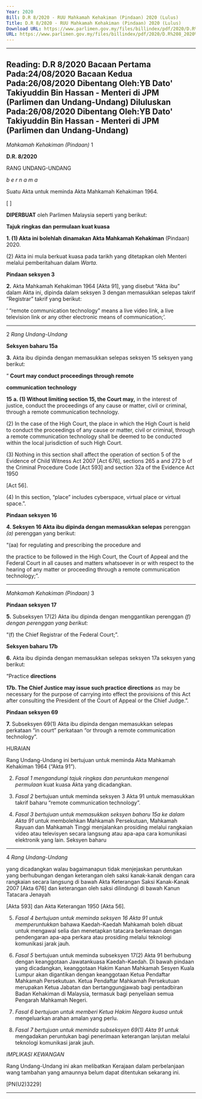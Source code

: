 ```yaml
---
Year: 2020
Bill: D.R 8/2020 - RUU Mahkamah Kehakiman (Pindaan) 2020 (Lulus)
Title: D.R 8/2020 - RUU Mahkamah Kehakiman (Pindaan) 2020 (Lulus)
Download URL: https://www.parlimen.gov.my/files/billindex/pdf/2020/D.R%208_2020%20-bm.pdf
URL: https://www.parlimen.gov.my/files/billindex/pdf/2020/D.R%208_2020%20-bm.pdf
---
```

---
Reading:
D.R 8/2020
Bacaan Pertama Pada:24/08/2020
Bacaan Kedua Pada:26/08/2020
Dibentang Oleh:YB Dato' Takiyuddin Bin Hassan - Menteri di JPM (Parlimen dan Undang-Undang)
Diluluskan Pada:26/08/2020
Dibentang Oleh:YB Dato' Takiyuddin Bin Hassan - Menteri di JPM (Parlimen dan Undang-Undang)
---

_Mahkamah Kehakiman (Pindaan)_ 1

**D.R. 8/2020**

RANG UNDANG-UNDANG

_b e r n a m a_

Suatu Akta untuk meminda Akta Mahkamah Kehakiman 1964.

[ ]

**DIPERBUAT** oleh Parlimen Malaysia seperti yang berikut:

**Tajuk ringkas dan permulaan kuat kuasa**

**1. (1) Akta ini bolehlah dinamakan Akta Mahkamah Kehakiman**
(Pindaan) 2020.

(2) Akta ini mula berkuat kuasa pada tarikh yang ditetapkan
oleh Menteri melalui pemberitahuan dalam _Warta._

**Pindaan seksyen 3**

**2.** Akta Mahkamah Kehakiman 1964 [Akta 91], yang disebut
“Akta ibu” dalam Akta ini, dipinda dalam seksyen 3 dengan
memasukkan selepas takrif “Registrar” takrif yang berikut:

‘ “remote communication technology” means a live video
link, a live television link or any other electronic means of
communication;’.


-----

2 _Rang Undang-Undang_

**Seksyen baharu 15a**

**3.** Akta ibu dipinda dengan memasukkan selepas seksyen 15
seksyen yang berikut:

“ **Court may conduct proceedings through remote**

**communication technology**

**15** **a. (1) Without limiting section 15, the Court may,**
in the interest of justice, conduct the proceedings of any cause
or matter, civil or criminal, through a remote communication
technology.

(2) In the case of the High Court, the place in which
the High Court is held to conduct the proceedings of any cause
or matter, civil or criminal, through a remote communication
technology shall be deemed to be conducted within the local
jurisdiction of such High Court.

(3) Nothing in this section shall affect the operation of
section 5 of the Evidence of Child Witness Act 2007 [Act 676],
sections 265 a and 272 b of the Criminal Procedure
Code [Act 593] and section 32a of the Evidence Act 1950

[Act 56].

(4) In this section, “place” includes cyberspace, virtual
place or virtual space.”.

**Pindaan seksyen 16**

**4. Seksyen 16 Akta ibu dipinda dengan memasukkan selepas**
perenggan _(a)_ perenggan yang berikut:

“(aa) for regulating and prescribing the procedure and

the practice to be followed in the High Court,
the Court of Appeal and the Federal Court in all
causes and matters whatsoever in or with respect
to the hearing of any matter or proceeding through
a remote communication technology;”.


-----

_Mahkamah Kehakiman (Pindaan)_ 3

**Pindaan seksyen 17**

**5.** Subseksyen 17(2) Akta ibu dipinda dengan menggantikan
perenggan _(f) dengan perenggan yang berikut:_

“(f) the Chief Registrar of the Federal Court;”.

**Seksyen baharu 17b**

**6.** Akta ibu dipinda dengan memasukkan selepas seksyen 17a
seksyen yang berikut:

“Practice **directions**

**17b. The Chief Justice may issue such practice directions**
as may be necessary for the purpose of carrying into effect
the provisions of this Act after consulting the President of
the Court of Appeal or the Chief Judge.”.

**Pindaan seksyen 69**

**7.** Subseksyen 69(1) Akta ibu dipinda dengan memasukkan
selepas perkataan “in court” perkataan “or through a remote
communication technology”.

HURAIAN

Rang Undang-Undang ini bertujuan untuk meminda Akta Mahkamah
Kehakiman 1964 (“Akta 91”).

2. _Fasal 1 mengandungi tajuk ringkas dan peruntukan mengenai permulaan_
kuat kuasa Akta yang dicadangkan.

3. _Fasal 2_ bertujuan untuk meminda seksyen 3 Akta 91 untuk memasukkan
takrif baharu “remote communication technology”.

4. _Fasal 3 bertujuan untuk memasukkan seksyen baharu 15a ke dalam Akta 91_
untuk membolehkan Mahkamah Persekutuan, Mahkamah Rayuan dan
Mahkamah Tinggi menjalankan prosiding melalui rangkaian video atau televisyen
secara langsung atau apa-apa cara komunikasi elektronik yang lain. Seksyen baharu


-----

4 _Rang Undang-Undang_

yang dicadangkan walau bagaimanapun tidak menjejaskan peruntukan yang
berhubungan dengan keterangan oleh saksi kanak-kanak dengan cara rangkaian
secara langsung di bawah Akta Keterangan Saksi Kanak-Kanak 2007 [Akta 676]
dan keterangan oleh saksi dilindungi di bawah Kanun Tatacara Jenayah

[Akta 593] dan Akta Keterangan 1950 [Akta 56].

5. _Fasal 4 bertujuan untuk meminda seksyen 16 Akta 91 untuk memperuntukkan_
bahawa Kaedah-Kaedah Mahkamah boleh dibuat untuk mengawal selia dan
menetapkan tatacara berkenaan dengan pendengaran apa-apa perkara atau
prosiding melalui teknologi komunikasi jarak jauh.

6. _Fasal 5_ bertujuan untuk meminda subseksyen 17(2) Akta 91 berhubung
dengan keanggotaan Jawatankuasa Kaedah-Kaedah. Di bawah pindaan yang
dicadangkan, keanggotaan Hakim Kanan Mahkamah Sesyen Kuala Lumpur
akan digantikan dengan keanggotaan Ketua Pendaftar Mahkamah Persekutuan.
Ketua Pendaftar Mahkamah Persekutuan merupakan Ketua Jabatan dan
bertanggungjawab bagi pentadbiran Badan Kehakiman di Malaysia, termasuk
bagi penyeliaan semua Pengarah Mahkamah Negeri.

7. _Fasal 6 bertujuan untuk memberi Ketua Hakim Negara kuasa untuk_
mengeluarkan arahan amalan yang perlu.

8. _Fasal 7 bertujuan untuk meminda subseksyen 69(1) Akta 91 untuk_
mengadakan peruntukan bagi penerimaan keterangan lanjutan melalui teknologi
komunikasi jarak jauh.

_IMPLIKASI KEWANGAN_

Rang Undang-Undang ini akan melibatkan Kerajaan dalam perbelanjaan wang
tambahan yang amaunnya belum dapat ditentukan sekarang ini.

[PN(U2)3229]


-----

